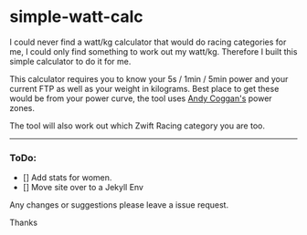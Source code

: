 # simple-watt-calc

I could never find a watt/kg calculator that would do racing categories for me, I could only find something to work out my watt/kg. Therefore I built this simple calculator to do it for me.

This calculator requires you to know your 5s / 1min / 5min power and your current FTP as well as your weight in kilograms. Best place to get these would be from your power curve, the tool uses [Andy Coggan's](http://www.peakscoachinggroup.com/DrAndrewCoggan) power zones.

The tool will also work out which Zwift Racing category you are too.

---

### ToDo:

- [] Add stats for women.
- [] Move site over to a Jekyll Env

Any changes or suggestions please leave a issue request.

Thanks